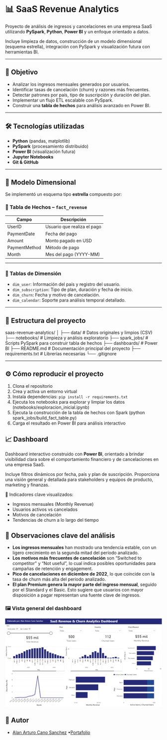 # 📊 SaaS Revenue Analytics

Proyecto de análisis de ingresos y cancelaciones en una empresa SaaS utilizando **PySpark**, **Python**, **Power BI** y un enfoque orientado a datos.

Incluye limpieza de datos, construcción de un modelo dimensional (esquema estrella), integración con PySpark y visualización futura con herramientas BI.

---

## 🎯 Objetivo

- Analizar los ingresos mensuales generados por usuarios.
- Identificar tasas de cancelación (churn) y razones más frecuentes.
- Detectar patrones por país, tipo de suscripción y duración del plan.
- Implementar un flujo ETL escalable con PySpark.
- Construir una **tabla de hechos** para análisis avanzado en Power BI.

---

## 🛠️ Tecnologías utilizadas

- **Python** (pandas, matplotlib)
- **PySpark** (procesamiento distribuido)
- **Power BI** (visualización futura)
- **Jupyter Notebooks**
- **Git & GitHub**

---

## 🧱 Modelo Dimensional

Se implementó un esquema tipo **estrella** compuesto por:

### 📌 Tabla de Hechos – `fact_revenue`

| Campo         | Descripción                          |
|---------------|--------------------------------------|
| UserID        | Usuario que realiza el pago          |
| PaymentDate   | Fecha del pago                       |
| Amount        | Monto pagado en USD                  |
| PaymentMethod | Método de pago                       |
| Month         | Mes del pago (YYYY-MM)               |

---

### 📂 Tablas de Dimensión

- `dim_user`: Información del país y registro del usuario.
- `dim_subscription`: Tipo de plan, duración y fecha de inicio.
- `dim_churn`: Fecha y motivo de cancelación.
- `dim_calendar`: Soporte para análisis temporal detallado.

---

## 📁 Estructura del proyecto

saas-revenue-analytics/
│
├── data/ # Datos originales y limpios (CSV)
├── notebooks/ # Limpieza y análisis exploratorio
├── spark_jobs/ # Scripts PySpark para construir tabla de hechos
├── dashboards/ # Power BI 
├── README.md # Documentación principal del proyecto
├── requirements.txt # Librerías necesarias
└── .gitignore

---

## ⚙️ Cómo reproducir el proyecto

1. Clona el repositorio
2. Crea y activa un entorno virtual
3. Instala dependencias: `pip install -r requirements.txt`
4. Ejecuta los notebooks para explorar y limpiar los datos (notebooks/exploracion_inicial.ipynb)
5. Ejecuta la construcción de la tabla de hechos con Spark (python spark_jobs/build_fact_table.py)
6. Carga el resultado en Power BI para análisis interactivo


## 📈 Dashboard

Dashboard interactivo construido con **Power BI**, orientado a brindar visibilidad clara sobre el comportamiento financiero y de cancelaciones en una empresa SaaS.

Incluye filtros dinámicos por fecha, país y plan de suscripción. Proporciona una visión general y detallada para stakeholders y equipos de producto, marketing y finanzas.

📍 Indicadores clave visualizados:
- Ingresos mensuales (Monthly Revenue)
- Usuarios activos vs cancelados
- Motivos de cancelación
- Tendencias de churn a lo largo del tiempo


## 🧠 Observaciones clave del análisis

- **Los ingresos mensuales** han mostrado una tendencia estable, con un ligero crecimiento en la segunda mitad del período analizado.
- **Los motivos más frecuentes de cancelación** son “Switched to competitor" y “Not useful”, lo cual indica posibles oportunidades para campañas de retención y engagement.
- **Pico de cancelaciones en diciembre de 2022**, lo que coincide con la tasa de churn más alta del periodo analizado.
- **El plan Premium genera la mayor parte del ingreso mensual**, seguido por el Standard y el Basic. Esto sugiere que usuarios con mayor disposición a pagar representan una fuente clave de ingresos.


### 🖼️ Vista general del dashboard

![Vista general del dashboard](dashboards/dashboard_sass-revenue-analytics.png)


## 👤 Autor

- [Alan Arturo Cano Sanchez](https://www.linkedin.com/in/alan-arturo-cano-sanchez-511855361)  •[Portafolio](https://alancanoportafolio.netlify.app/) 

